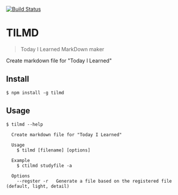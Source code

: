 [![Build Status](https://travis-ci.org/ktguy123/tilmd.svg?branch=master)](https://travis-ci.org/ktguy123/tilmd)

# TILMD
> Today I Learned MarkDown maker  

Create markdown file for "Today I Learned"  

## Install
```
$ npm install -g tilmd
```

## Usage
```
$ tilmd --help

  Create markdown file for "Today I Learned"
  
  Usage
    $ tilmd [filename] [options]

  Example
    $ ctilmd studyfile -a 

  Options
    --regster -r   Generate a file based on the registered file (default, light, detail)
```
